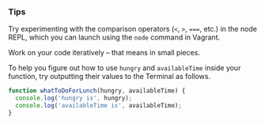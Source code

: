 ### Tips
Try experimenting with the comparison operators (`<`, `>`, `===`, etc.) in the node REPL, which you can launch using the `node` command in Vagrant.

Work on your code iteratively – that means in small pieces. 

To help you figure out how to use `hungry` and `availableTime` inside your function, try outputting their values to the Terminal as follows.

``` javascript 
function whatToDoForLunch(hungry, availableTime) {
  console.log('hungry is', hungry);
  console.log('availableTime is', availableTime);
}

```